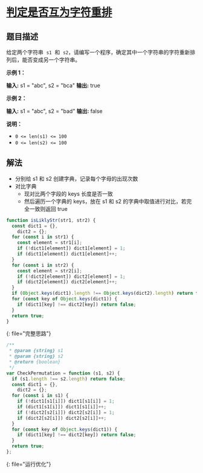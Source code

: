 # [判定是否互为字符重排](https://leetcode.cn/problems/check-permutation-lcci)

## 题目描述

给定两个字符串  `s1`  和  `s2`，请编写一个程序，确定其中一个字符串的字符重新排列后，能否变成另一个字符串。

**示例 1：**

**输入:** s1 = "abc", s2 = "bca"
**输出:** true

**示例 2：**

**输入:** s1 = "abc", s2 = "bad"
**输出:** false

**说明：**

- `0 <= len(s1) <= 100`
- `0 <= len(s2) <= 100`

## 解法

- 分别给 s1 和 s2 创建字典，记录每个字母的出现次数
- 对比字典
  - 现对比两个字段的 keys 长度是否一致
  - 然后遍历一个字典的 keys，放在 s1 和 s2 的字典中取值进行对比，若完全一致则返回 true

```javascript
function isLiklyStr(str1, str2) {
  const dict1 = {},
    dict2 = {};
  for (const i in str1) {
    const element = str1[i];
    if (!dict1[element]) dict1[element] = 1;
    if (dict1[element]) dict1[element]++;
  }
  for (const i in str2) {
    const element = str2[i];
    if (!dict2[element]) dict2[element] = 1;
    if (dict2[element]) dict2[element]++;
  }
  if (Object.keys(dict1).length !== Object.keys(dict2).length) return false;
  for (const key of Object.keys(dict1)) {
    if (dict1[key] !== dict2[key]) return false;
  }
  return true;
}
```
{: file="完整思路"}

```javascript
/**
 * @param {string} s1
 * @param {string} s2
 * @return {boolean}
 */
var CheckPermutation = function (s1, s2) {
  if (s1.length !== s2.length) return false;
  const dict1 = {},
    dict2 = {};
  for (const i in s1) {
    if (!dict1[s1[i]]) dict1[s1[i]] = 1;
    if (dict1[s1[i]]) dict1[s1[i]]++;
    if (!dict2[s2[i]]) dict2[s2[i]] = 1;
    if (dict2[s2[i]]) dict2[s2[i]]++;
  }
  for (const key of Object.keys(dict1)) {
    if (dict1[key] !== dict2[key]) return false;
  }
  return true;
};
```
{: file="运行优化"}
